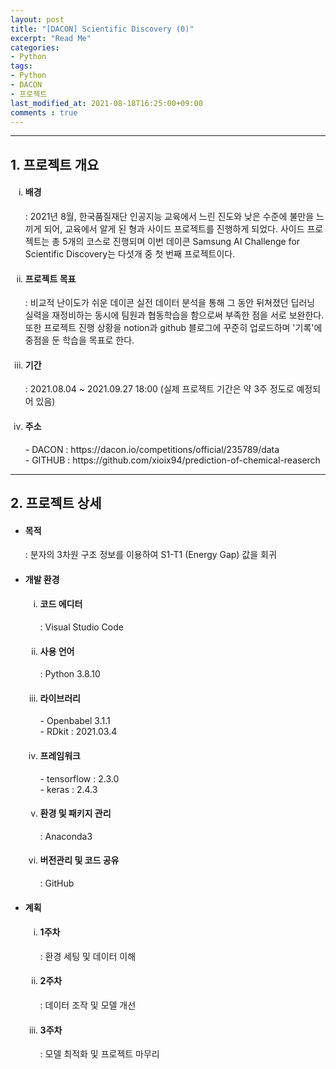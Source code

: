 ```yaml
---
layout: post
title: "[DACON] Scientific Discovery (0)"
excerpt: "Read Me"
categories:
- Python
tags:
- Python
- DACON
- 프로젝트
last_modified_at: 2021-08-18T16:25:00+09:00
comments : true
---
```

<hr>
<div>
    <h2>1. 프로젝트 개요</h2>
    <ol type="i">
        <li>
            <h4>배경</h4>
            <p>: 2021년 8월, 한국품질재단 인공지능 교육에서 느린 진도와 낮은 수준에 불만을 느끼게 되어, 교육에서 알게 된 형과 사이드 프로젝트를 진행하게 되었다. 사이드 프로젝트는 총 5개의 코스로 진행되며 이번 데이콘 Samsung AI Challenge for Scientific Discovery는 다섯개 중 첫 번째 프로젝트이다.</p>
        </li>
        <li>
            <h4>프로젝트 목표</h4>
            <p>: 비교적 난이도가 쉬운 데이콘 실전 데이터 분석을 통해 그 동안 뒤쳐졌던 딥러닝 실력을 재정비하는 동시에 팀원과 협동학습을 함으로써 부족한 점을 서로 보완한다. 또한 프로젝트 진행 상황을 notion과 github 블로그에 꾸준히 업로드하며 '기록'에 중점을 둔 학습을 목표로 한다.</p>
        </li>
        <li>
            <h4>기간</h4>
            <p>: 2021.08.04 ~ 2021.09.27 18:00 (실제 프로젝트 기간은 약 3주 정도로 예정되어 있음)</p>
        </li>
        <li>
            <h4>주소</h4>
            <p>- DACON : https://dacon.io/competitions/official/235789/data<br>
                - GITHUB : https://github.com/xioix94/prediction-of-chemical-reaserch</p>
        </li>
    </ol>
</div>
<hr>
<div>
    <h2>2. 프로젝트 상세</h2>
    <ul>
        <li>
            <h4>목적</h4>
            <p>: 분자의 3차원 구조 정보를 이용하여 S1-T1 (Energy Gap) 값을 회귀</p>
        </li>
        <li>
            <h4>개발 환경</h4>
            <ol type="i">
                <li>
                    <h4>코드 에디터</h4>
                    <p>: Visual Studio Code</p>
                </li>
                <li>
                    <h4>사용 언어</h4>
                    <p>: Python 3.8.10</p>
                </li>
                <li>
                    <h4>라이브러리</h4>
                    <p>- Openbabel 3.1.1<br>
                    - RDkit : 2021.03.4</p>
                </li>
                <li>
                    <h4>프레임워크</h4>
                    <p>- tensorflow : 2.3.0<br>
                    - keras : 2.4.3</p>
                </li>
                <li>
                    <h4>환경 및 패키지 관리</h4>
                    <p>: Anaconda3</p>
                </li>
                <li>
                    <h4>버전관리 및 코드 공유</h4>
                    <p>: GitHub</p>
                </li>
            </ol>
        </li>
        <li>
            <h4>계획</h4>
            <ol type="i">
                <li>
                    <h4>1주차</h4>
                    <p>: 환경 세팅 및 데이터 이해</p>
                </li>
                <li>
                    <h4>2주차</h4>
                    <p>: 데이터 조작 및 모델 개선</p>
                </li>
                <li>
                    <h4>3주차</h4>
                    <p>: 모델 최적화 및 프로젝트 마무리</p>
                </li>
            </ol>
        </li>
    </ul>
</div>
<br>